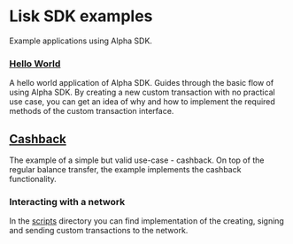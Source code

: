 # Lisk SDK examples

Example applications using Alpha SDK.


### [Hello World](./hello_world/README.md)
A hello world application of Alpha SDK. Guides through the basic flow of using Alpha SDK. By creating a new custom transaction with no practical use case, you can get an idea of why and how to implement the required methods of the custom transaction interface.


## [Cashback](./cashback/README.md)

The example of a simple but valid use-case - cashback. On top of the regular balance transfer, the example implements the cashback functionality. 

### Interacting with a network
In the [scripts](./scripts) directory you can find implementation of the creating, signing and sending custom transactions to the network. 
